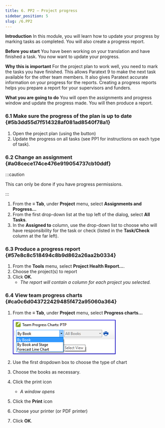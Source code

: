 ```yaml
---
title: 6. PP2 – Project progress
sidebar_position: 5
slug: /6.PP2
---
```




**Introduction**
In this module, you will learn how to update your progress by marking tasks as completed. You will also create a progress report.


**Before you start**
You have been working on your translation and have finished a task. You now want to update your progress.


**Why this is important**
For the project plan to work well, you need to mark the tasks you have finished. This allows Paratext 9 to make the next task available for the other team members. It also gives Paratext accurate information on your progress for the reports. Creating a progress reports helps you prepare a report for your supervisors and funders.


**What you are going to do**
You will open the assignments and progress window and update the progress made. You will then produce a report.


### 6.1 Make sure the progress of the plan is up to date {#5b3dd55d7f514328af081ad8540f78a1}

1. Open the project plan (using the button)
1. Update the progress on all tasks (see PP1 for instructions on each type of task).

### 6.2 Change an assignment {#a08cece174ce476e919054737cb10ddf}


:::caution


This can only be done if you have progress permissions. 


:::

1. From the **≡ Tab**, under **Project** menu, select **Assignments and Progress…**
1. From the first drop-down list at the top left of the dialog, select **All Tasks**.
1. In the **Assigned to** column, use the drop-down list to choose who will have responsibility for the task or check (listed in the **Task/Check** column at the far left).

### 6.3 Produce a progress report {#57e8c8c518494c8b9d862a26aa2b0334}

1. From the **Tools** menu, select **Project Health Report…**.
1. Choose the project(s) to report
1. Click **OK**.
	- _The report will contain a column for each project you selected._

### 6.4 View team progress charts {#ca0c6d043722429485f472a95060a364}

1. From the **≡ Tab**, under **Project** menu, select **Progress charts…**

	![](/notion_imgs/1126101011.png)

1. Use the first dropdown box to choose the type of chart
1. Choose the books as necessary.
1. Click the print icon
	- _A window opens_
1. Click the **Print** icon
1. Choose your printer (or PDF printer)
1. Click **OK**.
